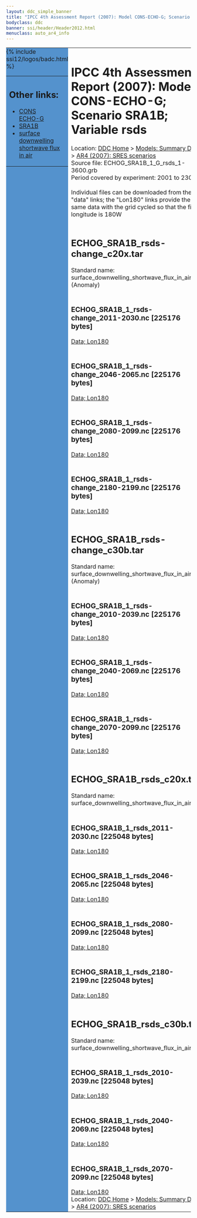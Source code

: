 ```yaml
---
layout: ddc_simple_banner
title: "IPCC 4th Assessment Report (2007): Model CONS-ECHO-G; Scenario SRA1B; Variable rsds"
bodyclass: ddc
banner: ssi/header/Header2012.html
menuclass: auto_ar4_info
---
```



<table width="100%" border="0" cellspacing="0" cellpadding="0" style="border-collapse: collapse;">
<tr style="margin:0;padding:0;border:0;">
<td style="margin:0;padding:0;border:0;height:1pt;width:150pt;background:#5492CD;" valign="top" >

<div id="lh-col2" class="auto_ar4_info">
<table class="menumain" bgcolor="#5492CD" cellspacing="0" width="100%" border="0">
<tr><td>
<h2> Other links:</h2>
<ul>
<li><a href="/auto/ar4/model-CONS-ECHO-G.html">CONS<br/>ECHO-G</a></li>
<li><a href="/auto/ar4/scenario-SRA1B.html">SRA1B</a></li>
<li><a href="/auto/ar4/var-surface_downwelling_shortwave_flux_in_air.html">surface downwelling<br/> shortwave flux in air</a></li>
</ul>
</td></tr>
{% include ssi12/logos/badc.html %}
</table>
</div>
</td>
<td><h1>IPCC 4th Assessment Report (2007): Model CONS-ECHO-G; Scenario SRA1B; Variable rsds</h1>

<!-- Breadcrumb1 -->
<div id="breadcrumb1" align="left">
Location: <a href="/index.html">DDC Home</a> > <a href="/sim/gcm_clim/">Models: Summary Data</a>
> <a href="/sim/gcm_clim/SRES_AR4/index.html">AR4 (2007): SRES scenarios</a>
</div>
<!-- End of Breadcrumb1 -->Source file: ECHOG_SRA1B_1_G_rsds_1-3600.grb
<br/>
Period covered by experiment: 2001 to 2300<br/>
<br/>Individual files can be downloaded from the "data" links; the "Lon180" links provide the same data
         with the grid cycled so that the first longitude is 180W<br/>
<br/><h2>ECHOG_SRA1B_rsds-change_c20x.tar</h2>
Standard name: surface_downwelling_shortwave_flux_in_air (Anomaly)<br>
<br/><h3>ECHOG_SRA1B_1_rsds-change_2011-2030.nc [225176 bytes]</h3>
<a href="/cgi-bin/downl/ar4_nc/rsds/ECHOG_SRA1B_1_rsds-change_2011-2030.nc">Data; </a><a href="/cgi-bin/downl/ar4_nc/rsds/ECHOG_SRA1B_1_rsds-change_2011-2030.cyto180.nc"> Lon180</a><br/>
<br/><h3>ECHOG_SRA1B_1_rsds-change_2046-2065.nc [225176 bytes]</h3>
<a href="/cgi-bin/downl/ar4_nc/rsds/ECHOG_SRA1B_1_rsds-change_2046-2065.nc">Data; </a><a href="/cgi-bin/downl/ar4_nc/rsds/ECHOG_SRA1B_1_rsds-change_2046-2065.cyto180.nc"> Lon180</a><br/>
<br/><h3>ECHOG_SRA1B_1_rsds-change_2080-2099.nc [225176 bytes]</h3>
<a href="/cgi-bin/downl/ar4_nc/rsds/ECHOG_SRA1B_1_rsds-change_2080-2099.nc">Data; </a><a href="/cgi-bin/downl/ar4_nc/rsds/ECHOG_SRA1B_1_rsds-change_2080-2099.cyto180.nc"> Lon180</a><br/>
<br/><h3>ECHOG_SRA1B_1_rsds-change_2180-2199.nc [225176 bytes]</h3>
<a href="/cgi-bin/downl/ar4_nc/rsds/ECHOG_SRA1B_1_rsds-change_2180-2199.nc">Data; </a><a href="/cgi-bin/downl/ar4_nc/rsds/ECHOG_SRA1B_1_rsds-change_2180-2199.cyto180.nc"> Lon180</a><br/>
<br/><h2>ECHOG_SRA1B_rsds-change_c30b.tar</h2>
Standard name: surface_downwelling_shortwave_flux_in_air (Anomaly)<br>
<br/><h3>ECHOG_SRA1B_1_rsds-change_2010-2039.nc [225176 bytes]</h3>
<a href="/cgi-bin/downl/ar4_nc/rsds/ECHOG_SRA1B_1_rsds-change_2010-2039.nc">Data; </a><a href="/cgi-bin/downl/ar4_nc/rsds/ECHOG_SRA1B_1_rsds-change_2010-2039.cyto180.nc"> Lon180</a><br/>
<br/><h3>ECHOG_SRA1B_1_rsds-change_2040-2069.nc [225176 bytes]</h3>
<a href="/cgi-bin/downl/ar4_nc/rsds/ECHOG_SRA1B_1_rsds-change_2040-2069.nc">Data; </a><a href="/cgi-bin/downl/ar4_nc/rsds/ECHOG_SRA1B_1_rsds-change_2040-2069.cyto180.nc"> Lon180</a><br/>
<br/><h3>ECHOG_SRA1B_1_rsds-change_2070-2099.nc [225176 bytes]</h3>
<a href="/cgi-bin/downl/ar4_nc/rsds/ECHOG_SRA1B_1_rsds-change_2070-2099.nc">Data; </a><a href="/cgi-bin/downl/ar4_nc/rsds/ECHOG_SRA1B_1_rsds-change_2070-2099.cyto180.nc"> Lon180</a><br/>
<br/><h2>ECHOG_SRA1B_rsds_c20x.tar</h2>
Standard name: surface_downwelling_shortwave_flux_in_air<br>
<br/><h3>ECHOG_SRA1B_1_rsds_2011-2030.nc [225048 bytes]</h3>
<a href="/cgi-bin/downl/ar4_nc/rsds/ECHOG_SRA1B_1_rsds_2011-2030.nc">Data; </a><a href="/cgi-bin/downl/ar4_nc/rsds/ECHOG_SRA1B_1_rsds_2011-2030.cyto180.nc"> Lon180</a><br/>
<br/><h3>ECHOG_SRA1B_1_rsds_2046-2065.nc [225048 bytes]</h3>
<a href="/cgi-bin/downl/ar4_nc/rsds/ECHOG_SRA1B_1_rsds_2046-2065.nc">Data; </a><a href="/cgi-bin/downl/ar4_nc/rsds/ECHOG_SRA1B_1_rsds_2046-2065.cyto180.nc"> Lon180</a><br/>
<br/><h3>ECHOG_SRA1B_1_rsds_2080-2099.nc [225048 bytes]</h3>
<a href="/cgi-bin/downl/ar4_nc/rsds/ECHOG_SRA1B_1_rsds_2080-2099.nc">Data; </a><a href="/cgi-bin/downl/ar4_nc/rsds/ECHOG_SRA1B_1_rsds_2080-2099.cyto180.nc"> Lon180</a><br/>
<br/><h3>ECHOG_SRA1B_1_rsds_2180-2199.nc [225048 bytes]</h3>
<a href="/cgi-bin/downl/ar4_nc/rsds/ECHOG_SRA1B_1_rsds_2180-2199.nc">Data; </a><a href="/cgi-bin/downl/ar4_nc/rsds/ECHOG_SRA1B_1_rsds_2180-2199.cyto180.nc"> Lon180</a><br/>
<br/><h2>ECHOG_SRA1B_rsds_c30b.tar</h2>
Standard name: surface_downwelling_shortwave_flux_in_air<br>
<br/><h3>ECHOG_SRA1B_1_rsds_2010-2039.nc [225048 bytes]</h3>
<a href="/cgi-bin/downl/ar4_nc/rsds/ECHOG_SRA1B_1_rsds_2010-2039.nc">Data; </a><a href="/cgi-bin/downl/ar4_nc/rsds/ECHOG_SRA1B_1_rsds_2010-2039.cyto180.nc"> Lon180</a><br/>
<br/><h3>ECHOG_SRA1B_1_rsds_2040-2069.nc [225048 bytes]</h3>
<a href="/cgi-bin/downl/ar4_nc/rsds/ECHOG_SRA1B_1_rsds_2040-2069.nc">Data; </a><a href="/cgi-bin/downl/ar4_nc/rsds/ECHOG_SRA1B_1_rsds_2040-2069.cyto180.nc"> Lon180</a><br/>
<br/><h3>ECHOG_SRA1B_1_rsds_2070-2099.nc [225048 bytes]</h3>
<a href="/cgi-bin/downl/ar4_nc/rsds/ECHOG_SRA1B_1_rsds_2070-2099.nc">Data; </a><a href="/cgi-bin/downl/ar4_nc/rsds/ECHOG_SRA1B_1_rsds_2070-2099.cyto180.nc"> Lon180</a><br/>
<!-- Breadcrumb2 -->
<div id="breadcrumb2" align="left">
Location: <a href="/index.html">DDC Home</a> > <a href="/sim/gcm_clim/">Models: Summary Data</a>
> <a href="/sim/gcm_clim/SRES_AR4/index.html">AR4 (2007): SRES scenarios</a>
</div>
<!-- End of Breadcrumb2 --></td></tr></table>
